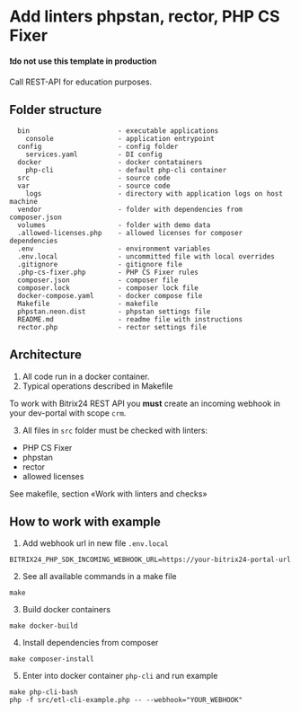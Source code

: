 # Add linters phpstan, rector, PHP CS Fixer

**❗do not use this template in production**

Call REST-API for education purposes.

## Folder structure
```
  bin                      - executable applications
    console                - application entrypoint
  config                   - config folder
    services.yaml          - DI config  
  docker                   - docker contatainers
    php-cli                - default php-cli container
  src                      - source code
  var                      - source code
    logs                   - directory with application logs on host machine
  vendor                   - folder with dependencies from composer.json
  volumes                  - folder with demo data
  .allowed-licenses.php    - allowed licenses for composer dependencies
  .env                     - environment variables
  .env.local               - uncommitted file with local overrides  
  .gitignore               - gitignore file
  .php-cs-fixer.php        - PHP CS Fixer rules 
  composer.json            - composer file
  composer.lock            - composer lock file
  docker-compose.yaml      - docker compose file
  Makefile                 - makefile
  phpstan.neon.dist        - phpstan settings file
  README.md                - readme file with instructions
  rector.php               - rector settings file    
```
## Architecture
1. All code run in a docker container.
2. Typical operations described in Makefile

To work with Bitrix24 REST API you **must** create an incoming webhook in your dev-portal with scope `crm`.

3. All files in `src` folder must be checked with linters:
- PHP CS Fixer
- phpstan
- rector
- allowed licenses
 
See makefile, section «Work with linters and checks»

## How to work with example

1. Add webhook url in new file `.env.local`
```
BITRIX24_PHP_SDK_INCOMING_WEBHOOK_URL=https://your-bitrix24-portal-url
```
2. See all available commands in a make file
```shell
make
```
3. Build docker containers
```shell
make docker-build
```
4. Install dependencies from composer
```shell
make composer-install
```

5. Enter into docker container `php-cli` and run example
```shell
make php-cli-bash
php -f src/etl-cli-example.php -- --webhook="YOUR_WEBHOOK"
```